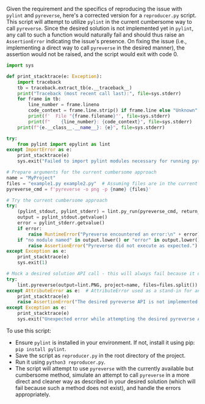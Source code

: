 Given the requirement and the specifics of reproducing the issue with `pylint` and `pyreverse`, here's a corrected version for a `reproducer.py` script. This script will attempt to utilize `pylint` in the current cumbersome way to call `pyreverse`. Since the desired solution is not implemented yet in `pylint`, any call to such a function would naturally fail and should thus raise an `AssertionError` indicating the issue's presence. On fixing the issue (i.e., implementing a direct way to call `pyreverse` in the desired manner), the assertion would not be raised, and the script would exit with code 0.

```python
import sys

def print_stacktrace(e: Exception):
    import traceback
    tb = traceback.extract_tb(e.__traceback__)
    print("Traceback (most recent call last):", file=sys.stderr)
    for frame in tb:
        line_number = frame.lineno
        code_context = frame.line.strip() if frame.line else "Unknown"
        print(f'  File "{frame.filename}"', file=sys.stderr)
        print(f"    {line_number}: {code_context}", file=sys.stderr)
    print(f"{e.__class__.__name__}: {e}", file=sys.stderr)

try:
    from pylint import epylint as lint
except ImportError as e:
    print_stacktrace(e)
    sys.exit("Failed to import pylint modules necessary for running pyreverse.")

# Prepare arguments for the current cumbersome approach
name = "MyProject"
files = "example1.py example2.py"  # Assuming files are in the current working directory
pyreverse_cmd = f'pyreverse -o png -p {name} {files}'

# Try the current cumbersome approach
try:
    (pylint_stdout, pylint_stderr) = lint.py_run(pyreverse_cmd, return_std=True)
    output = pylint_stdout.getvalue()
    error = pylint_stderr.getvalue()
    if error:
        raise RuntimeError("Pyreverse encountered an error:\n" + error)
    if "no module named" in output.lower() or "error" in output.lower():
        raise AssertionError("Pyreverse did not execute as expected.")
except Exception as e:
    print_stacktrace(e)
    sys.exit(1)

# Mock a desired solution API call - this will always fail because it doesn't exist
try:
    lint.pyreverse(output=lint.PNG, project=name, files=files.split())
except AttributeError as e:  # AttributeError used as a stand-in for any failure due to the call not existing
    print_stacktrace(e)
    raise AssertionError("The desired pyreverse API is not implemented.") from e
except Exception as e:
    print_stacktrace(e)
    sys.exit("Unexpected error while attempting the desired pyreverse API call.")
```

To use this script:
- Ensure `pylint` is installed in your environment. If not, install it using pip: `pip install pylint`.
- Save the script as `reproducer.py` in the root directory of the project.
- Run it using `python3 reproducer.py`.
- The script will attempt to use `pyreverse` with the currently available but cumbersome method, simulate an attempt to call `pyreverse` in a more direct and cleaner way as described in your desired solution (which will fail because such a method does not exist), and handle the errors appropriately.